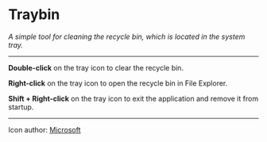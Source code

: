 # Traybin

*A simple tool for cleaning the recycle bin, which is located in the system tray.*

---

**Double-click** on the tray icon to clear the recycle bin.

**Right-click** on the tray icon to open the recycle bin in File Explorer.

**Shift + Right-click** on the tray icon to exit the application and remove it from startup.

---

Icon author: [Microsoft](https://www.figma.com/community/file/836835755999342788 "Microsoft")

